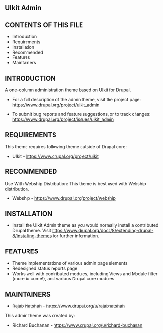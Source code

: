 UIkit Admin
---

CONTENTS OF THIS FILE
---------------------

 * Introduction
 * Requirements
 * Installation
 * Recommended
 * Features
 * Maintainers

INTRODUCTION
------------

A one-column administration theme based on
 [UIkit](https://www.drupal.org/project/uikit) for Drupal.

 * For a full description of the admin theme, visit the project page:
   https://www.drupal.org/project/uikit_admin

 * To submit bug reports and feature suggestions, or to track changes:
   https://www.drupal.org/project/issues/uikit_admin


REQUIREMENTS
------------

This theme requires following theme outside of Drupal core:

 * UIkit - https://www.drupal.org/project/uikit


RECOMMENDED
-----------

Use With Webship Distribution:
This theme is best used with Webship distribution.

 * Webship - https://www.drupal.org/project/webship


INSTALLATION
------------

 * Install the UIkit Admin theme as you would normally install a contributed
   Drupal theme. Visit 
   https://www.drupal.org/docs/8/extending-drupal-8/installing-themes
   for further information.


FEATURES
--------
* Theme implementations of various admin page elements
* Redesigned status reports page
* Works well with contributed modules, including Views and Module filter
  (more to come!), and various Drupal core modules

MAINTAINERS
-----------

 * Rajab Natshah  - https://www.drupal.org/u/rajabnatshah

This admin theme was created by:
 * Richard Buchanan  - https://www.drupal.org/u/richard-buchanan